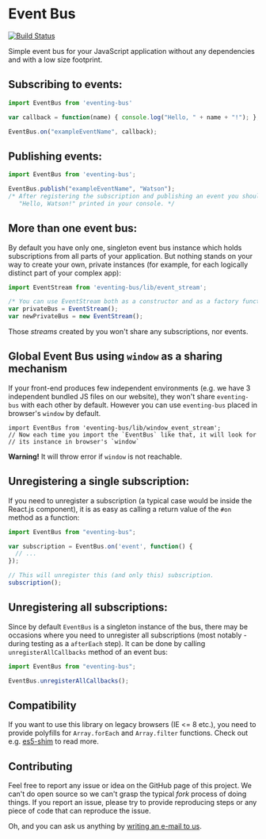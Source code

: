 # Event Bus

[![Build Status](https://travis-ci.org/arkency/event-bus.svg?branch=master)](https://travis-ci.org/arkency/event-bus)

Simple event bus for your JavaScript application without any dependencies and with a low size footprint.

## Subscribing to events:

````javascript
import EventBus from 'eventing-bus'

var callback = function(name) { console.log("Hello, " + name + "!"); };

EventBus.on("exampleEventName", callback);
````

## Publishing events:

````javascript
import EventBus from 'eventing-bus';

EventBus.publish("exampleEventName", "Watson");
/* After registering the subscription and publishing an event you should see
   "Hello, Watson!" printed in your console. */
````

## More than one event bus:

By default you have only one, singleton event bus instance which holds subscriptions from all parts of your application. But nothing stands on your way to create your own, private instances (for example, for each logically distinct part of your complex app):

````javascript
import EventStream from 'eventing-bus/lib/event_stream';

/* You can use EventStream both as a constructor and as a factory function. */
var privateBus = EventStream();
var newPrivateBus = new EventStream();
````

Those _streams_ created by you won't share any subscriptions, nor events.

## Global Event Bus using `window` as a sharing mechanism

If your front-end produces few independent environments (e.g. we have 3
independent bundled JS files on our website), they won't share `eventing-bus`
with each other by default. However you can use `eventing-bus` placed in
browser's `window` by default.

```
import EventBus from 'eventing-bus/lib/window_event_stream';
// Now each time you import the `EventBus` like that, it will look for
// its instance in browser's `window`
```

**Warning!** It will throw error if `window` is not reachable.

## Unregistering a single subscription:

If you need to unregister a subscription (a typical case would be inside the React.js component), it is as easy as calling a return value of the `#on` method as a function:

````javascript
import EventBus from "eventing-bus";

var subscription = EventBus.on('event', function() {
  // ...
});

// This will unregister this (and only this) subscription.
subscription();
````

## Unregistering all subscriptions:

Since by default `EventBus` is a singleton instance of the bus, there may be occasions where you need to unregister all subscriptions (most notably - during testing as a `afterEach` step). It can be done by calling `unregisterAllCallbacks` method of an event bus:

````javascript
import EventBus from "eventing-bus";

EventBus.unregisterAllCallbacks();
````

## Compatibility

If you want to use this library on legacy browsers (IE <= 8 etc.), you need to
provide polyfills for `Array.forEach` and `Array.filter` functions. Check out e.g.
 [es5-shim](https://github.com/es-shims/es5-shim) to read more.

## Contributing

Feel free to report any issue or idea on the GitHub page of this project. We can't do open source so we can't grasp the typical _fork_ process of doing things. If you report an issue, please try to provide reproducing steps or any piece of code that can reproduce the issue.

Oh, and you can ask us anything by [writing an e-mail to us](mailto:dev@arkency.com).

